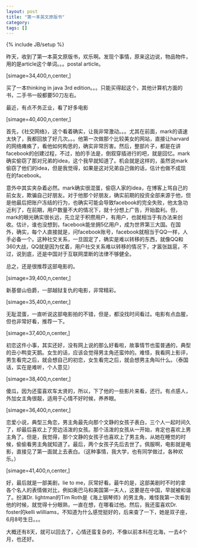 ```yaml
---
layout: post
title: "第一本英文原版书"
category: 
tags: []
---
```

{% include JB/setup %}

昨天，收到了第一本英文原版书，欢乐啊。发现个事情，原来这边说，物品物件，用的是article这个单词。。。postal article。

[simage=34,400,n,center,]

买了一本thinking in java 3rd edition。。。只能买得起这个，其他计算机方面的书，二手书一般都要50刀左右。

最近，有点不务正业，看了好多电影

[simage=40,400,n,center,]

首先，《社交网络》，这个看着确实，让我非常激动。。。尤其在前面，mark的语速太快了，我都回放了好几次。。。他第一次做那个比较美女的网站，直接让harvard的网络瘫痪了，看他如何构思的，确实非常厉害。然后，整部片子，都是在讲facebook的创建过程，不过，拍的手法是，倒叙穿插进行的吧，就是回忆。mark确实偷窃了那对兄弟的idea，这个我早就知道了。机会就是这样的，虽然说mark偷窃了他们的idea，但是我觉得，如果是这对兄弟自己做的话，估计也做不成现在的facebook。

意外中其实夹杂着必然。mark确实很混蛋，偷窃人家的idea，在博客上骂自己的前女友，欺骗自己好朋友。对于他那个好朋友，确实前期的投资全部来源于他，但是他最后把账户冻结的行为，也确实可能会导致facebook的完全失败，他太急功近利了，在前期，用户数量不大的情况下，就十分想上广告，开始盈利。但，mark的眼光确实很长远，先立足于积攒用户，有用户，也就相当于有办法来创收。估计，谁也没想到，facebook能坐拥5亿用户，成为世界第三大国。在国外，确实，每个人直接就是，问facebook账号，facebook就相当于QQ一样，人手必备一个。这种社交关系，一旦固定了，确实是难以转移的东西，就像QQ和360大战，QQ就是因为仗着，用户社交关系难以转移的情况下，才嚣张跋扈，不过，说到底，还是中国对于互联网垄断的法律不够健全。

总之，还是很推荐这部电影的。

[simage=39,400,n,center,]

新基督山伯爵，一部越狱复仇的电影，非常精彩。

[simage=35,400,n,center,]

无耻混蛋，一直听说这部电影拍的不错，但是，都没找时间看过。电影有点血腥，但也非常好看，推荐一下。

[simage=37,400,n,center,]

初恋这件小事，其实还好，没有网上说的那么好看啦，故事情节也蛮普通的，典型的丑小鸭变天鹅。女生的话，应该会觉得男主角还蛮帅的。难怪，我看网上影评，男生看完之后，就会想自己的初恋，女生看完之后，就会想男主角叫什么。（泰国话，实在是难听，个人意见）

[simage=38,400,n,center,]

傻瓜，因为还蛮喜欢车太贤的，所以，下了他的一些影片来看，还行。有点感人，外加女主角很靓，适用于心情不好时候，养养眼。

[simage=36,400,n,center,]

恋爱小说，典型三角恋，男主角最先向那个文静的女孩子表白，三个人一起时间久了，却最后喜欢上了旁边活泼的女孩。那个活泼的女孩从一开始，肯定也喜欢上男主角了。但是，我觉得，那个文静的女孩子也喜欢上了男主角，从她在睡觉的时候，偷偷看男主角就知道了。最后，两个女孩子先后去世了。佩服啊，电影就是电影，直接见了第一面就上去表白。（这种事情，我大学，也有同学做过，各种欢乐。）

[simage=41,400,n,center,]

好，最后就是一部美剧，lie to me，灰常好看。最牛的是，这部美剧时不时的拿各个名人的表情做对比，例如奥巴马和美国第一夫人，这要是在中国，早就被和谐了。扮演Dr. lightman的Tim Roth是《海上钢琴师》的男主角，难怪我第一次看到他的时候，就觉得十分眼熟，一直在想，在哪看过他。然后，我还蛮喜欢Dr. foster的kelli wlilliams，不知道为什么感觉挺好的，后来查了一下，她是双子座，6月8号生日。。。

大概还有8天，就可以回去了，心情还蛮复杂的，不像以前本科在北海，一去4个月，也还好。
